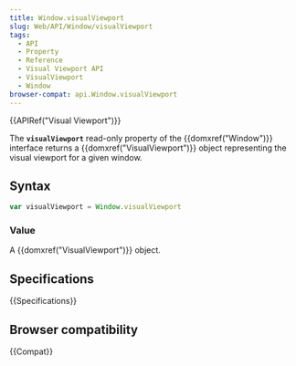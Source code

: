 ```yaml
---
title: Window.visualViewport
slug: Web/API/Window/visualViewport
tags:
  - API
  - Property
  - Reference
  - Visual Viewport API
  - VisualViewport
  - Window
browser-compat: api.Window.visualViewport
---
```

{{APIRef("Visual Viewport")}}

The **`visualViewport`** read-only property of the
{{domxref("Window")}} interface returns a {{domxref("VisualViewport")}} object
representing the visual viewport for a given window.

## Syntax

```js
var visualViewport = Window.visualViewport
```

### Value

A {{domxref("VisualViewport")}} object.

## Specifications

{{Specifications}}

## Browser compatibility

{{Compat}}
